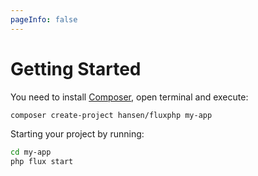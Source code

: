 ```yaml
---
pageInfo: false
---
```


# Getting Started

You need to install [Composer](https://getcomposer.org), open terminal and execute:

```bash
composer create-project hansen/fluxphp my-app
```

Starting your project by running:

```bash
cd my-app
php flux start
```
